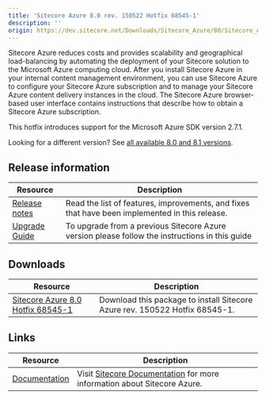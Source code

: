 ```yaml
---
title: 'Sitecore Azure 8.0 rev. 150522 Hotfix 68545-1'
description: ''
origin: https://dev.sitecore.net/Downloads/Sitecore_Azure/80/Sitecore_Azure_80_Update1.aspx
---
```


Sitecore Azure reduces costs and provides scalability and geographical load-balancing by automating the deployment of your Sitecore solution to the Microsoft Azure computing cloud. After you install Sitecore Azure in your internal content management environment, you can use Sitecore Azure to configure your Sitecore Azure subscription and to manage your Sitecore Azure content delivery instances in the cloud. The Sitecore Azure browser-based user interface contains instructions that describe how to obtain a Sitecore Azure subscription.

This hotfix introduces support for the Microsoft Azure SDK version 2.7.1.

Looking for a different version? See [all available 8.0 and 8.1 versions](/downloads/Sitecore_Azure).

## Release information

| Resource                                                                                                                                                                         | Description                                                                                           |
| -------------------------------------------------------------------------------------------------------------------------------------------------------------------------------- | ----------------------------------------------------------------------------------------------------- |
| [Release notes](/downloads/Sitecore_Azure/80/Sitecore_Azure_80_Update1/Release_Notes)                                                                                            | Read the list of features, improvements, and fixes that have been implemented in this release. <br /> |
| [Upgrade Guide](https://scdp.blob.core.windows.net/downloads/Sitecore%20Azure/80/Sitecore%20Azure%2080%20Update1/Secure/SitecoreAzure80_rev150522_Hotfix68545_1_UpdateGuide.pdf) | To upgrade from a previous Sitecore Azure version please follow the instructions in this guide        |

## Downloads

| Resource                                                                                                                                                                                                   | Description                                                                 |
| ---------------------------------------------------------------------------------------------------------------------------------------------------------------------------------------------------------- | --------------------------------------------------------------------------- |
| [Sitecore Azure 8.0 Hotfix 68545-1](https://scdp.blob.core.windows.net/downloads/Sitecore%20Azure/80/Sitecore%20Azure%2080%20Update1/Secure/Sitecore%20Azure%208.0%20rev.%20150522%20Hotfix%2068545-1.zip) | Download this package to install Sitecore Azure rev. 150522 Hotfix 68545-1. |

## Links

| Resource                                                 | Description                                                                                                         |
| -------------------------------------------------------- | ------------------------------------------------------------------------------------------------------------------- |
| [Documentation](https://doc.sitecore.net/cloud/80/azure) | Visit [Sitecore Documentation](https://doc.sitecore.net/cloud/80/azure_) for more information about Sitecore Azure. |

